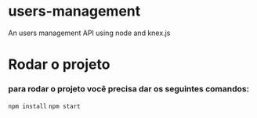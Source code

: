 # users-management
An users management API using node and knex.js

# Rodar o projeto
### para rodar o projeto você precisa dar os seguintes comandos:
``` npm install ```
``` npm start ```
